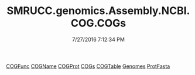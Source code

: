 ﻿---
title: SMRUCC.genomics.Assembly.NCBI.COG.COGs
date: 7/27/2016 7:12:34 PM
---

[COGFunc](T-SMRUCC.genomics.Assembly.NCBI.COG.COGs.COGFunc.html)
[COGName](T-SMRUCC.genomics.Assembly.NCBI.COG.COGs.COGName.html)
[COGProt](T-SMRUCC.genomics.Assembly.NCBI.COG.COGs.COGProt.html)
[COGs](T-SMRUCC.genomics.Assembly.NCBI.COG.COGs.COGs.html)
[COGTable](T-SMRUCC.genomics.Assembly.NCBI.COG.COGs.COGTable.html)
[Genomes](T-SMRUCC.genomics.Assembly.NCBI.COG.COGs.Genomes.html)
[ProtFasta](T-SMRUCC.genomics.Assembly.NCBI.COG.COGs.ProtFasta.html)
